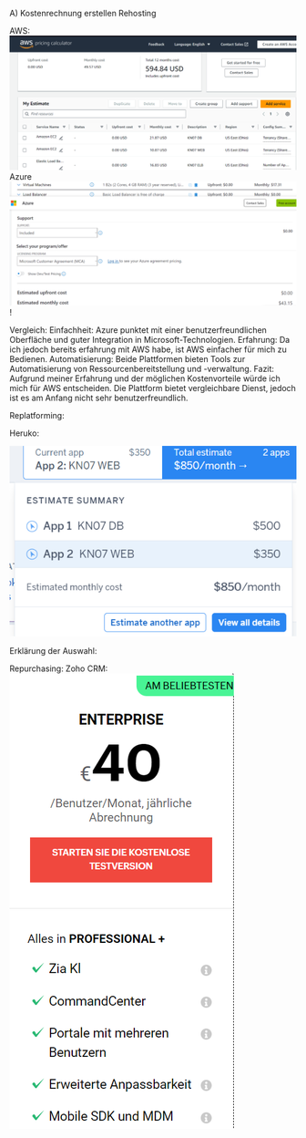 A) Kostenrechnung erstellen
Rehosting

AWS:
![Alt text](AWS-KN07-Abgabe1.png)
Azure
![Alt text](image.png)!

Vergleich:
Einfachheit: Azure punktet mit einer benutzerfreundlichen Oberfläche und guter Integration in Microsoft-Technologien.
Erfahrung: Da ich jedoch bereits erfahrung mit AWS habe, ist AWS einfacher für mich zu Bedienen.
Automatisierung: Beide Plattformen bieten Tools zur Automatisierung von Ressourcenbereitstellung und -verwaltung.
Fazit:
Aufgrund meiner Erfahrung und der möglichen Kostenvorteile würde ich mich für AWS entscheiden. Die Plattform bietet vergleichbare Dienst, jedoch ist es am Anfang nicht sehr benutzerfreundlich.

Replatforming:

Heruko:

![Alt text](image-2.png)

Erklärung der Auswahl:

Repurchasing: Zoho CRM:
![Alt text](image-3.png)
